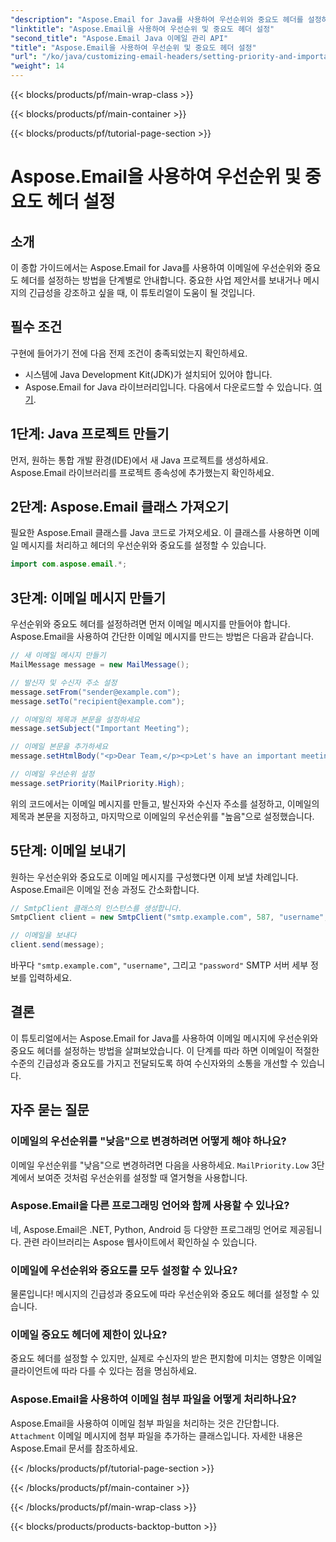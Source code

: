 ```yaml
---
"description": "Aspose.Email for Java를 사용하여 우선순위와 중요도 헤더를 설정하여 이메일의 영향력을 높여보세요. 이 단계별 가이드에서 방법을 알아보세요."
"linktitle": "Aspose.Email을 사용하여 우선순위 및 중요도 헤더 설정"
"second_title": "Aspose.Email Java 이메일 관리 API"
"title": "Aspose.Email을 사용하여 우선순위 및 중요도 헤더 설정"
"url": "/ko/java/customizing-email-headers/setting-priority-and-importance-headers/"
"weight": 14
---
```


{{< blocks/products/pf/main-wrap-class >}}

{{< blocks/products/pf/main-container >}}

{{< blocks/products/pf/tutorial-page-section >}}

# Aspose.Email을 사용하여 우선순위 및 중요도 헤더 설정


## 소개

이 종합 가이드에서는 Aspose.Email for Java를 사용하여 이메일에 우선순위와 중요도 헤더를 설정하는 방법을 단계별로 안내합니다. 중요한 사업 제안서를 보내거나 메시지의 긴급성을 강조하고 싶을 때, 이 튜토리얼이 도움이 될 것입니다.

## 필수 조건

구현에 들어가기 전에 다음 전제 조건이 충족되었는지 확인하세요.

- 시스템에 Java Development Kit(JDK)가 설치되어 있어야 합니다.
- Aspose.Email for Java 라이브러리입니다. 다음에서 다운로드할 수 있습니다. [여기](https://releases.aspose.com/email/java/).

## 1단계: Java 프로젝트 만들기

먼저, 원하는 통합 개발 환경(IDE)에서 새 Java 프로젝트를 생성하세요. Aspose.Email 라이브러리를 프로젝트 종속성에 추가했는지 확인하세요.

## 2단계: Aspose.Email 클래스 가져오기

필요한 Aspose.Email 클래스를 Java 코드로 가져오세요. 이 클래스를 사용하면 이메일 메시지를 처리하고 헤더의 우선순위와 중요도를 설정할 수 있습니다.

```java
import com.aspose.email.*;
```

## 3단계: 이메일 메시지 만들기

우선순위와 중요도 헤더를 설정하려면 먼저 이메일 메시지를 만들어야 합니다. Aspose.Email을 사용하여 간단한 이메일 메시지를 만드는 방법은 다음과 같습니다.

```java
// 새 이메일 메시지 만들기
MailMessage message = new MailMessage();

// 발신자 및 수신자 주소 설정
message.setFrom("sender@example.com");
message.setTo("recipient@example.com");

// 이메일의 제목과 본문을 설정하세요
message.setSubject("Important Meeting");

// 이메일 본문을 추가하세요
message.setHtmlBody("<p>Dear Team,</p><p>Let's have an important meeting tomorrow at 10 AM.</p>");

// 이메일 우선순위 설정
message.setPriority(MailPriority.High);
```

위의 코드에서는 이메일 메시지를 만들고, 발신자와 수신자 주소를 설정하고, 이메일의 제목과 본문을 지정하고, 마지막으로 이메일의 우선순위를 "높음"으로 설정했습니다.

## 5단계: 이메일 보내기

원하는 우선순위와 중요도로 이메일 메시지를 구성했다면 이제 보낼 차례입니다. Aspose.Email은 이메일 전송 과정도 간소화합니다.

```java
// SmtpClient 클래스의 인스턴스를 생성합니다.
SmtpClient client = new SmtpClient("smtp.example.com", 587, "username", "password");

// 이메일을 보내다
client.send(message);
```

바꾸다 `"smtp.example.com"`, `"username"`, 그리고 `"password"` SMTP 서버 세부 정보를 입력하세요.

## 결론

이 튜토리얼에서는 Aspose.Email for Java를 사용하여 이메일 메시지에 우선순위와 중요도 헤더를 설정하는 방법을 살펴보았습니다. 이 단계를 따라 하면 이메일이 적절한 수준의 긴급성과 중요도를 가지고 전달되도록 하여 수신자와의 소통을 개선할 수 있습니다.

## 자주 묻는 질문

### 이메일의 우선순위를 "낮음"으로 변경하려면 어떻게 해야 하나요?

이메일 우선순위를 "낮음"으로 변경하려면 다음을 사용하세요. `MailPriority.Low` 3단계에서 보여준 것처럼 우선순위를 설정할 때 열거형을 사용합니다.

### Aspose.Email을 다른 프로그래밍 언어와 함께 사용할 수 있나요?

네, Aspose.Email은 .NET, Python, Android 등 다양한 프로그래밍 언어로 제공됩니다. 관련 라이브러리는 Aspose 웹사이트에서 확인하실 수 있습니다.

### 이메일에 우선순위와 중요도를 모두 설정할 수 있나요?

물론입니다! 메시지의 긴급성과 중요도에 따라 우선순위와 중요도 헤더를 설정할 수 있습니다.

### 이메일 중요도 헤더에 제한이 있나요?

중요도 헤더를 설정할 수 있지만, 실제로 수신자의 받은 편지함에 미치는 영향은 이메일 클라이언트에 따라 다를 수 있다는 점을 명심하세요.

### Aspose.Email을 사용하여 이메일 첨부 파일을 어떻게 처리하나요?

Aspose.Email을 사용하여 이메일 첨부 파일을 처리하는 것은 간단합니다. `Attachment` 이메일 메시지에 첨부 파일을 추가하는 클래스입니다. 자세한 내용은 Aspose.Email 문서를 참조하세요.

{{< /blocks/products/pf/tutorial-page-section >}}

{{< /blocks/products/pf/main-container >}}

{{< /blocks/products/pf/main-wrap-class >}}

{{< blocks/products/products-backtop-button >}}